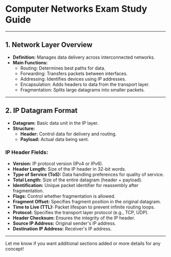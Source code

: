 # **Computer Networks Exam Study Guide**

---

## **1. Network Layer Overview**
- **Definition:** Manages data delivery across interconnected networks.
- **Main Functions:**
  - Routing: Determines best paths for data.
  - Forwarding: Transfers packets between interfaces.
  - Addressing: Identifies devices using IP addresses.
  - Encapsulation: Adds headers to data from the transport layer.
  - Fragmentation: Splits large datagrams into smaller packets.

---

## **2. IP Datagram Format**
- **Datagram:** Basic data unit in the IP layer.
- **Structure:**
  - **Header:** Control data for delivery and routing.
  - **Payload:** Actual data being sent.

### **IP Header Fields:**
- **Version:** IP protocol version (IPv4 or IPv6).
- **Header Length:** Size of the IP header in 32-bit words.
- **Type of Service (ToS):** Data handling preferences for quality of service.
- **Total Length:** Size of the entire datagram (header + payload).
- **Identification:** Unique packet identifier for reassembly after fragmentation.
- **Flags:** Control whether fragmentation is allowed.
- **Fragment Offset:** Specifies fragment position in the original datagram.
- **Time to Live (TTL):** Packet lifespan to prevent infinite routing loops.
- **Protocol:** Specifies the transport layer protocol (e.g., TCP, UDP).
- **Header Checksum:** Ensures the integrity of the IP header.
- **Source IP Address:** Original sender's IP address.
- **Destination IP Address:** Receiver's IP address.

---

Let me know if you want additional sections added or more details for any concept!
